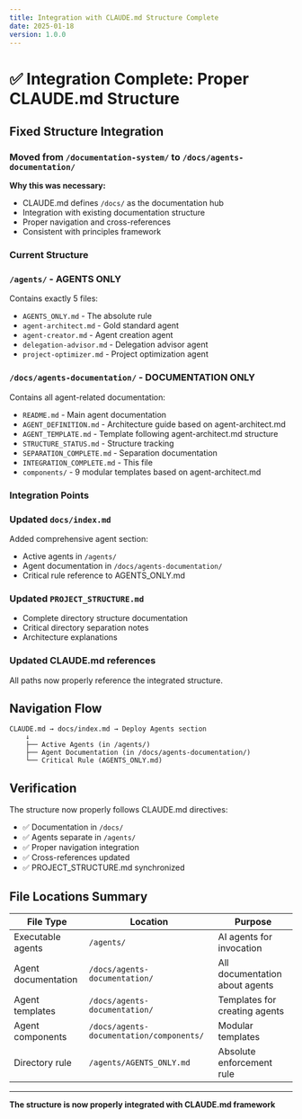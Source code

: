 ```yaml
---
title: Integration with CLAUDE.md Structure Complete
date: 2025-01-18
version: 1.0.0
---
```


# ✅ Integration Complete: Proper CLAUDE.md Structure

## Fixed Structure Integration

### Moved from `/documentation-system/` to `/docs/agents-documentation/`

**Why this was necessary:**
- CLAUDE.md defines `/docs/` as the documentation hub
- Integration with existing documentation structure
- Proper navigation and cross-references
- Consistent with principles framework

### Current Structure

### `/agents/` - AGENTS ONLY
Contains exactly 5 files:
- `AGENTS_ONLY.md` - The absolute rule
- `agent-architect.md` - Gold standard agent
- `agent-creator.md` - Agent creation agent  
- `delegation-advisor.md` - Delegation advisor agent
- `project-optimizer.md` - Project optimization agent

### `/docs/agents-documentation/` - DOCUMENTATION ONLY
Contains all agent-related documentation:
- `README.md` - Main agent documentation
- `AGENT_DEFINITION.md` - Architecture guide based on agent-architect.md
- `AGENT_TEMPLATE.md` - Template following agent-architect.md structure
- `STRUCTURE_STATUS.md` - Structure tracking
- `SEPARATION_COMPLETE.md` - Separation documentation
- `INTEGRATION_COMPLETE.md` - This file
- `components/` - 9 modular templates based on agent-architect.md

### Integration Points

### Updated `docs/index.md`
Added comprehensive agent section:
- Active agents in `/agents/`
- Agent documentation in `/docs/agents-documentation/`  
- Critical rule reference to AGENTS_ONLY.md

### Updated `PROJECT_STRUCTURE.md`
- Complete directory structure documentation
- Critical directory separation notes
- Architecture explanations

### Updated CLAUDE.md references
All paths now properly reference the integrated structure.

## Navigation Flow

```
CLAUDE.md → docs/index.md → Deploy Agents section
    ↓
    ├── Active Agents (in /agents/)
    ├── Agent Documentation (in /docs/agents-documentation/)
    └── Critical Rule (AGENTS_ONLY.md)
```

## Verification

The structure now properly follows CLAUDE.md directives:
- ✅ Documentation in `/docs/`
- ✅ Agents separate in `/agents/`
- ✅ Proper navigation integration
- ✅ Cross-references updated
- ✅ PROJECT_STRUCTURE.md synchronized

## File Locations Summary

| File Type | Location | Purpose |
|-----------|----------|---------|
| Executable agents | `/agents/` | AI agents for invocation |
| Agent documentation | `/docs/agents-documentation/` | All documentation about agents |
| Agent templates | `/docs/agents-documentation/` | Templates for creating agents |
| Agent components | `/docs/agents-documentation/components/` | Modular templates |
| Directory rule | `/agents/AGENTS_ONLY.md` | Absolute enforcement rule |

---
**The structure is now properly integrated with CLAUDE.md framework**